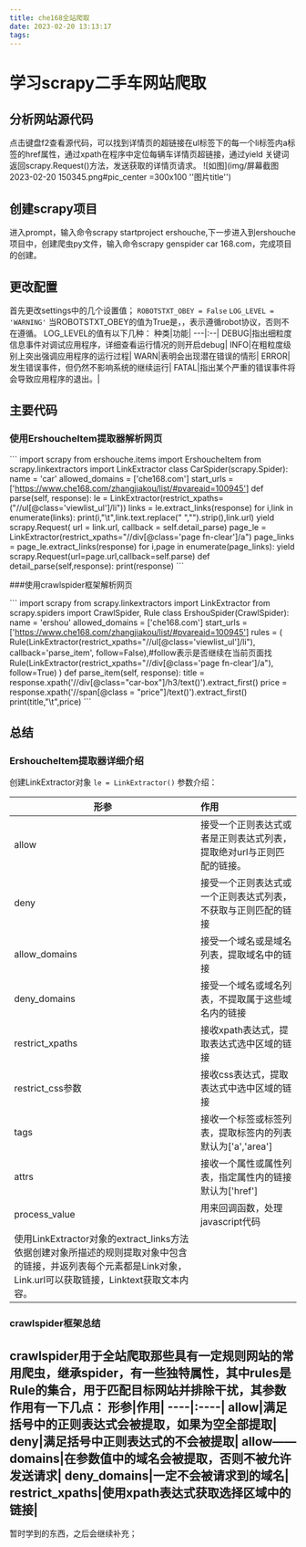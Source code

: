 ```yaml
---
title: che168全站爬取
date: 2023-02-20 13:13:17
tags:
---
```

# 学习scrapy二手车网站爬取
## 分析网站源代码
点击键盘f2查看源代码，可以找到详情页的超链接在ul标签下的每一个li标签内a标签的href属性，通过xpath在程序中定位每辆车详情页超链接，通过yield 关键词返回scrapy.Request()方法，发送获取的详情页请求。
![如图](img/屏幕截图 2023-02-20 150345.png#pic_center =300x100 ''图片title'')
## 创建scrapy项目
进入prompt，输入命令scrapy startproject ershouche,下一步进入到ershouche项目中，创建爬虫py文件，输入命令scrapy genspider car 168.com，完成项目的创建。

## 更改配置
首先更改settings中的几个设置值；
`ROBOTSTXT_OBEY = False`
`LOG_LEVEL = 'WARNING'`
当ROBOTSTXT_OBEY的值为True是，，表示遵循robot协议，否则不在遵循。
LOG_LEVEL的值有以下几种：
种类|功能|
---|:--|
DEBUG|指出细粒度信息事件对调试应用程序，详细查看运行情况的则开启debug|
INFO|在粗粒度级别上突出强调应用程序的运行过程|
WARN|表明会出现潜在错误的情形|
ERROR|发生错误事件，但仍然不影响系统的继续运行|
FATAL|指出某个严重的错误事件将会导致应用程序的退出。|

## 主要代码
### 使用ErshoucheItem提取器解析网页

\```
	 import scrapy
	 from ershouche.items import ErshoucheItem
	 from scrapy.linkextractors import LinkExtractor
	 class CarSpider(scrapy.Spider):
	     name = 'car'
	     allowed_domains = ['che168.com']
	     start_urls = ['https://www.che168.com/zhangjiakou/list/#pvareaid=100945']
	     def parse(self, response):
	        le = LinkExtractor(restrict_xpaths=("//ul[@class='viewlist_ul']/li"))
	        links = le.extract_links(response)
	        for i,link in enumerate(links):
	            print(i,"\t",link.text.replace(" ","").strip(),link.url)
	            yield scrapy.Request(
	                url = link.url,
	                callback = self.detail_parse)
	        page_le = LinkExtractor(restrict_xpaths="//div[@class='page fn-clear']/a")
	        page_links = page_le.extract_links(response)
	        for i,page in enumerate(page_links): 
	            yield scrapy.Request(url=page.url,callback=self.parse) 
	     def detail_parse(self,response):
	         print(response)
\```

###使用crawlspider框架解析网页

\```
	 import scrapy
	 from scrapy.linkextractors import LinkExtractor
	 from scrapy.spiders import CrawlSpider, Rule
	 class ErshouSpider(CrawlSpider):
	     name = 'ershou'
	     allowed_domains = ['che168.com']
	     start_urls = ['https://www.che168.com/zhangjiakou/list/#pvareaid=100945']
	     rules = (
	         Rule(LinkExtractor(restrict_xpaths="//ul[@class='viewlist_ul']/li"), callback='parse_item', follow=False),#follow表示是否继续在当前页面找
	         Rule(LinkExtractor(restrict_xpaths="//div[@class='page fn-clear']/a"), follow=True)
	     )
	     def parse_item(self, response):
	         title = response.xpath('//div[@class="car-box"]/h3/text()').extract_first()
	         price = response.xpath('//span[@class = "price"]/text()').extract_first()
	         print(title,"\t",price)
\```

## 总结
### ErshoucheItem提取器详细介绍
创建LinkExtractor对象
`le = LinkExtractor()`
参数介绍：

形参|作用|
----|:---|
allow|接受一个正则表达式或者是正则表达式列表，提取绝对url与正则匹配的链接。|
deny|接受一个正则表达式或一个正则表达式列表，不获取与正则匹配的链接|
allow_domains|接受一个域名或是域名列表，提取域名中的链接|
deny_domains|接受一个域名或域名列表，不提取属于这些域名内的链接|
restrict_xpaths|接收xpath表达式，提取表达式选中区域的链接|
restrict_css参数|接收css表达式，提取表达式中选中区域的链接|
tags|接收一个标签或标签列表，提取标签内的列表默认为['a','area']|
attrs|接收一个属性或属性列表，指定属性内的链接默认为['href']|
process_value|用来回调函数，处理javascript代码|
使用LinkExtractor对象的extract_links方法依据创建对象所描述的规则提取对象中包含的链接，并返列表每个元素都是Link对象，Link.url可以获取链接，Linktext获取文本内容。|


### crawlspider框架总结

crawlspider用于全站爬取那些具有一定规则网站的常用爬虫，继承spider，有一些独特属性，其中rules是Rule的集合，用于匹配目标网站并排除干扰，其参数作用有一下几点：
形参|作用|
----|:----|
allow|满足括号中的正则表达式会被提取，如果为空全部提取|
deny|满足括号中正则表达式的不会被提取|
allow——domains|在参数值中的域名会被提取，否则不被允许发送请求|
deny_domains|一定不会被请求到的域名|
restrict_xpaths|使用xpath表达式获取选择区域中的链接|
------
暂时学到的东西，之后会继续补充；









